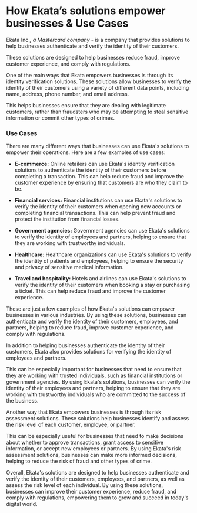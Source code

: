 # How Ekata’s solutions empower businesses & Use Cases

Ekata Inc.*, a Mastercard company* - is a company that provides solutions to help businesses authenticate and verify the identity of their customers.

These solutions are designed to help businesses reduce fraud, improve customer experience, and comply with regulations.

One of the main ways that Ekata empowers businesses is through its identity verification solutions. These solutions allow businesses to verify the identity of their customers using a variety of different data points, including name, address, phone number, and email address.

This helps businesses ensure that they are dealing with legitimate customers, rather than fraudsters who may be attempting to steal sensitive information or commit other types of crimes.

### Use Cases

There are many different ways that businesses can use Ekata's solutions to empower their operations. Here are a few examples of use cases:

*   **E-commerce:** Online retailers can use Ekata's identity verification solutions to authenticate the identity of their customers before completing a transaction. This can help reduce fraud and improve the customer experience by ensuring that customers are who they claim to be.
    
*   **Financial services:** Financial institutions can use Ekata's solutions to verify the identity of their customers when opening new accounts or completing financial transactions. This can help prevent fraud and protect the institution from financial losses.
    
*   **Government agencies:** Government agencies can use Ekata's solutions to verify the identity of employees and partners, helping to ensure that they are working with trustworthy individuals.
    
*   **Healthcare:** Healthcare organizations can use Ekata's solutions to verify the identity of patients and employees, helping to ensure the security and privacy of sensitive medical information.
    
*   **Travel and hospitality:** Hotels and airlines can use Ekata's solutions to verify the identity of their customers when booking a stay or purchasing a ticket. This can help reduce fraud and improve the customer experience.
    

These are just a few examples of how Ekata's solutions can empower businesses in various industries. By using these solutions, businesses can authenticate and verify the identity of their customers, employees, and partners, helping to reduce fraud, improve customer experience, and comply with regulations.

In addition to helping businesses authenticate the identity of their customers, Ekata also provides solutions for verifying the identity of employees and partners.

This can be especially important for businesses that need to ensure that they are working with trusted individuals, such as financial institutions or government agencies. By using Ekata's solutions, businesses can verify the identity of their employees and partners, helping to ensure that they are working with trustworthy individuals who are committed to the success of the business.

Another way that Ekata empowers businesses is through its risk assessment solutions. These solutions help businesses identify and assess the risk level of each customer, employee, or partner.

This can be especially useful for businesses that need to make decisions about whether to approve transactions, grant access to sensitive information, or accept new employees or partners. By using Ekata's risk assessment solutions, businesses can make more informed decisions, helping to reduce the risk of fraud and other types of crime.

Overall, Ekata's solutions are designed to help businesses authenticate and verify the identity of their customers, employees, and partners, as well as assess the risk level of each individual. By using these solutions, businesses can improve their customer experience, reduce fraud, and comply with regulations, empowering them to grow and succeed in today's digital world.